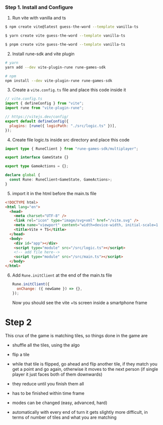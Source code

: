 ### Step 1. Install and Configure

1. Run vite with vanilla and ts

```bash
$ npm create vite@latest guess-the-word --template vanilla-ts
```

```bash
$ yarn create vite guess-the-word --template vanilla-ts
```

```bash
$ pnpm create vite guess-the-word --template vanilla-ts
```

2. Install rune-sdk and vite plugin

```bash
# yarn
yarn add --dev vite-plugin-rune rune-games-sdk

# npm
npm install --dev vite-plugin-rune rune-games-sdk
```

3. Create a `vite.config.ts` file and place this code inside it

```js
// vite.config.ts
import { defineConfig } from "vite";
import rune from "vite-plugin-rune";

// https://vitejs.dev/config/
export default defineConfig({
  plugins: [rune({ logicPath: "./src/logic.ts" })],
});
```

4. Create file logic.ts inside src directory and place this code

```ts
import type { RuneClient } from "rune-games-sdk/multiplayer";

export interface GameState {}

export type GameActions = {};

declare global {
  const Rune: RuneClient<GameState, GameActions>;
}
```

5. import it in the html before the main.ts file

```html
<!DOCTYPE html>
<html lang="en">
  <head>
    <meta charset="UTF-8" />
    <link rel="icon" type="image/svg+xml" href="/vite.svg" />
    <meta name="viewport" content="width=device-width, initial-scale=1.0" />
    <title>Vite + TS</title>
  </head>
  <body>
    <div id="app"></div>
    <script type="module" src="/src/logic.ts"></script>
    <!-- add file here-->
    <script type="module" src="/src/main.ts"></script>
  </body>
</html>
```

6. Add `Rune.initClient` at the end of the main.ts file

   ```js
   Rune.initClient({
     onChange: ({ newGame }) => {},
   });
   ```

   Now you should see the vite +ts screen inside a smartphone frame

# Step 2


This crux of the game is matching tiles, so things done in the game are
  - shuffle all the tiles, using the algo
  - flip a tile
  - while that tile is flipped, go ahead and flip another tile, if they match you get a point and go again, otherwise it moves to the next person (if single player it just faces both of them downwards)
  

  
  - they reduce until you finish them all
  - has to be finished within time frame
  - modes can be changed (easy, advanced, hard)
  - automatically with every end of turn it gets slightly more difficult, in terms of number of tiles and what you are matching
  
